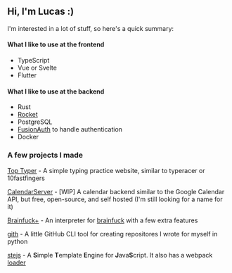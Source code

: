## Hi, I'm Lucas :)

I'm interested in a lot of stuff, so here's a quick summary:

#### What I like to use at the frontend
- TypeScript
- Vue or Svelte
- Flutter

#### What I like to use at the backend
- Rust
- [Rocket](https://rocket.rs)
- PostgreSQL
- [FusionAuth](https://fusionauth.io) to handle authentication
- Docker

### A few projects I made

[Top Typer](https://toptyper.lucasantunes.me) - A simple typing practice website, similar to typeracer or 10fastfingers

[CalendarServer](https://github.com/ItsaMeTuni/calendar-server) - [WIP] A calendar backend similar to the Google Calendar API, but free, open-source, and self hosted (I'm still looking for a name for it)

[Brainfuck+](https://github.com/ItsaMeTuni/brainfuck-plus) - An interpreter for [brainfuck](https://en.wikipedia.org/wiki/Brainfuck) with a few extra features

[gith](https://github.com/ItsaMeTuni/github-helper) - A little GitHub CLI tool for creating repositores I wrote for myself in python

[stejs](https://github.com/ItsaMeTuni/stejs) - A **S**imple **T**emplate **E**ngine for **J**ava**S**cript. It also has a webpack [loader](https://github.com/ItsaMeTuni/stejs-loader)
